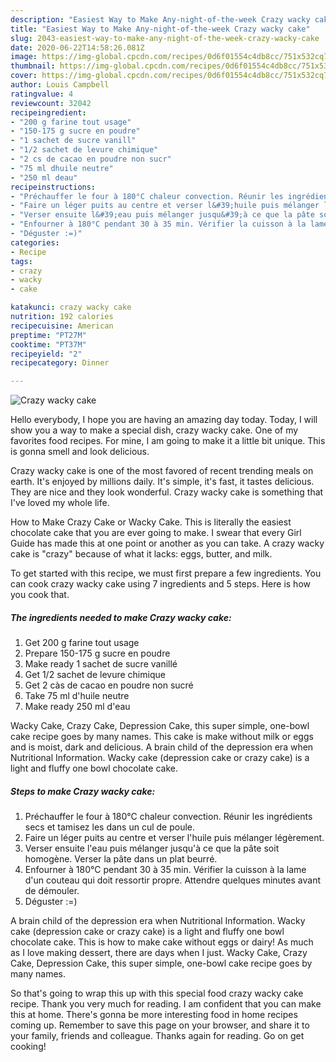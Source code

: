 ```yaml
---
description: "Easiest Way to Make Any-night-of-the-week Crazy wacky cake"
title: "Easiest Way to Make Any-night-of-the-week Crazy wacky cake"
slug: 2043-easiest-way-to-make-any-night-of-the-week-crazy-wacky-cake
date: 2020-06-22T14:58:26.081Z
image: https://img-global.cpcdn.com/recipes/0d6f01554c4db8cc/751x532cq70/crazy-wacky-cake-photo-principale-de-la-recette.jpg
thumbnail: https://img-global.cpcdn.com/recipes/0d6f01554c4db8cc/751x532cq70/crazy-wacky-cake-photo-principale-de-la-recette.jpg
cover: https://img-global.cpcdn.com/recipes/0d6f01554c4db8cc/751x532cq70/crazy-wacky-cake-photo-principale-de-la-recette.jpg
author: Louis Campbell
ratingvalue: 4
reviewcount: 32042
recipeingredient:
- "200 g farine tout usage"
- "150-175 g sucre en poudre"
- "1 sachet de sucre vanill"
- "1/2 sachet de levure chimique"
- "2 cs de cacao en poudre non sucr"
- "75 ml dhuile neutre"
- "250 ml deau"
recipeinstructions:
- "Préchauffer le four à 180°C chaleur convection. Réunir les ingrédients secs et tamisez les dans un cul de poule."
- "Faire un léger puits au centre et verser l&#39;huile puis mélanger légèrement."
- "Verser ensuite l&#39;eau puis mélanger jusqu&#39;à ce que la pâte soit homogène. Verser la pâte dans un plat beurré."
- "Enfourner à 180°C pendant 30 à 35 min. Vérifier la cuisson à la lame d&#39;un couteau qui doit ressortir propre. Attendre quelques minutes avant de démouler."
- "Déguster :=)"
categories:
- Recipe
tags:
- crazy
- wacky
- cake

katakunci: crazy wacky cake 
nutrition: 192 calories
recipecuisine: American
preptime: "PT27M"
cooktime: "PT37M"
recipeyield: "2"
recipecategory: Dinner

---
```



![Crazy wacky cake](https://img-global.cpcdn.com/recipes/0d6f01554c4db8cc/751x532cq70/crazy-wacky-cake-photo-principale-de-la-recette.jpg)

Hello everybody, I hope you are having an amazing day today. Today, I will show you a way to make a special dish, crazy wacky cake. One of my favorites food recipes. For mine, I am going to make it a little bit unique. This is gonna smell and look delicious.

Crazy wacky cake is one of the most favored of recent trending meals on earth. It's enjoyed by millions daily. It's simple, it's fast, it tastes delicious. They are nice and they look wonderful. Crazy wacky cake is something that I've loved my whole life.

How to Make Crazy Cake or Wacky Cake. This is literally the easiest chocolate cake that you are ever going to make. I swear that every Girl Guide has made this at one point or another as you can take. A crazy wacky cake is &#34;crazy&#34; because of what it lacks: eggs, butter, and milk.


To get started with this recipe, we must first prepare a few ingredients. You can cook crazy wacky cake using 7 ingredients and 5 steps. Here is how you cook that.

<!--inarticleads1-->

##### The ingredients needed to make Crazy wacky cake:

1. Get 200 g farine tout usage
1. Prepare 150-175 g sucre en poudre
1. Make ready 1 sachet de sucre vanillé
1. Get 1/2 sachet de levure chimique
1. Get 2 càs de cacao en poudre non sucré
1. Take 75 ml d&#39;huile neutre
1. Make ready 250 ml d&#39;eau


Wacky Cake, Crazy Cake, Depression Cake, this super simple, one-bowl cake recipe goes by many names. This cake is make without milk or eggs and is moist, dark and delicious. A brain child of the depression era when Nutritional Information. Wacky cake (depression cake or crazy cake) is a light and fluffy one bowl chocolate cake. 

<!--inarticleads2-->

##### Steps to make Crazy wacky cake:

1. Préchauffer le four à 180°C chaleur convection. Réunir les ingrédients secs et tamisez les dans un cul de poule.
1. Faire un léger puits au centre et verser l&#39;huile puis mélanger légèrement.
1. Verser ensuite l&#39;eau puis mélanger jusqu&#39;à ce que la pâte soit homogène. Verser la pâte dans un plat beurré.
1. Enfourner à 180°C pendant 30 à 35 min. Vérifier la cuisson à la lame d&#39;un couteau qui doit ressortir propre. Attendre quelques minutes avant de démouler.
1. Déguster :=)


A brain child of the depression era when Nutritional Information. Wacky cake (depression cake or crazy cake) is a light and fluffy one bowl chocolate cake. This is how to make cake without eggs or dairy! As much as I love making dessert, there are days when I just. Wacky Cake, Crazy Cake, Depression Cake, this super simple, one-bowl cake recipe goes by many names. 

So that's going to wrap this up with this special food crazy wacky cake recipe. Thank you very much for reading. I am confident that you can make this at home. There's gonna be more interesting food in home recipes coming up. Remember to save this page on your browser, and share it to your family, friends and colleague. Thanks again for reading. Go on get cooking!
